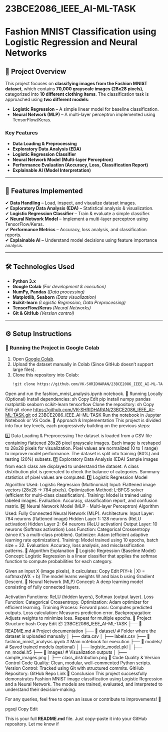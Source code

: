 # 23BCE2086_IEEE_AI-ML-TASK
# **Fashion MNIST Classification using Logistic Regression and Neural Networks**

## **📌 Project Overview**
This project focuses on **classifying images from the Fashion MNIST dataset**, which contains **70,000 grayscale images (28x28 pixels)**, categorized into **10 different clothing items**. The classification task is approached using **two different models**:
- **Logistic Regression** – A simple linear model for baseline classification.
- **Neural Network (MLP)** – A multi-layer perceptron implemented using TensorFlow/Keras.

### **Key Features**
- **Data Loading & Preprocessing**
- **Exploratory Data Analysis (EDA)**
- **Logistic Regression Classifier**
- **Neural Network Model (Multi-layer Perceptron)**
- **Performance Evaluation (Accuracy, Loss, Classification Report)**
- **Explainable AI (Model Interpretation)**

---

## **📁 Features Implemented**
✔ **Data Handling** – Load, inspect, and visualize dataset images.  
✔ **Exploratory Data Analysis (EDA)** – Statistical analysis & visualization.  
✔ **Logistic Regression Classifier** – Train & evaluate a simple classifier.  
✔ **Neural Network Model** – Implement a multi-layer perceptron using TensorFlow/Keras.  
✔ **Performance Metrics** – Accuracy, loss analysis, and classification reports.  
✔ **Explainable AI** – Understand model decisions using feature importance analysis.  

---

## **🛠️ Technologies Used**
- **Python 3.x**  
- **Google Colab** *(For development & execution)*  
- **NumPy, Pandas** *(Data processing)*  
- **Matplotlib, Seaborn** *(Data visualization)*  
- **Scikit-learn** *(Logistic Regression, Data Preprocessing)*  
- **TensorFlow/Keras** *(Neural Networks)*  
- **Git & GitHub** *(Version control)*  

---

## **⚙️ Setup Instructions**
### **🔹 Running the Project in Google Colab**
1. Open [Google Colab](https://colab.research.google.com/).  
2. Upload the dataset manually in Colab (Since GitHub doesn’t support large files).  
3. Clone this repository into Colab:
   ```sh
   !git clone https://github.com/VK-SHRIDHARAN/23BCE2086_IEEE_AI-ML-TASK.git
Open and run the fashion_mnist_analysis.ipynb notebook.
🔹 Running Locally (Optional)
Install dependencies:
sh
Copy
Edit
pip install numpy pandas matplotlib seaborn scikit-learn tensorflow
Clone the repository:
sh
Copy
Edit
git clone https://github.com/VK-SHRIDHARAN/23BCE2086_IEEE_AI-ML-TASK.git
cd 23BCE2086_IEEE_AI-ML-TASK
Run the notebook in Jupyter Notebook or VS Code.
📌 Approach & Implementation
This project is divided into four key levels, each progressively building on the previous steps:

1️⃣ Data Loading & Preprocessing
The dataset is loaded from a CSV file containing flattened 28x28 pixel grayscale images.
Each image is reshaped to 28x28 pixels for visualization.
Pixel values are normalized (0 to 1 range) to improve model performance.
The dataset is split into training (80%) and testing (20%) subsets.
2️⃣ Exploratory Data Analysis (EDA)
Sample images from each class are displayed to understand the dataset.
A class distribution plot is generated to check the balance of categories.
Summary statistics of pixel values are computed.
3️⃣ Logistic Regression Model
Algorithm Used: Logistic Regression (Multinomial)
Input: Flattened image vectors (28x28 → 784 pixels).
Optimization Method: L-BFGS solver (efficient for multi-class classification).
Training: Model is trained using labeled images.
Evaluation: Accuracy, classification report, and confusion matrix.
4️⃣ Neural Network Model (MLP - Multi-layer Perceptron)
Algorithm Used: Fully Connected Neural Network (MLP).
Architecture:
Input Layer: 784 neurons (flattened image)
Hidden Layer 1: 128 neurons (ReLU activation)
Hidden Layer 2: 64 neurons (ReLU activation)
Output Layer: 10 neurons (Softmax activation)
Loss Function: Categorical Crossentropy (since it's a multi-class problem).
Optimizer: Adam (efficient adaptive learning rate optimization).
Training: Model trained using 10 epochs, batch size = 32.
Evaluation: Accuracy, loss analysis, and misclassification patterns.
📏 Algorithm Explanation
📌 Logistic Regression (Baseline Model)
Concept: Logistic Regression is a linear classifier that applies the softmax function to compute probabilities for each category.

Given an input X (image pixels), it calculates:
Copy
Edit
P(Y=k | X) = softmax(WX + b)
The model learns weights W and bias b using Gradient Descent.
📌 Neural Network (MLP)
Concept: A deep learning model consisting of fully connected layers.

Activation Functions: ReLU (hidden layers), Softmax (output layer).
Loss Function: Categorical Crossentropy.
Optimization: Adam optimizer for efficient learning.
Training Process:
Forward pass: Computes predicted outputs.
Loss calculation: Measures prediction error.
Backpropagation: Adjusts weights to minimize loss.
Repeat for multiple epochs.
📂 Project Structure
bash
Copy
Edit
📦 23BCE2086_IEEE_AI-ML-TASK
├── 📄 README.md          # Project documentation
├── 📂 dataset/           # Folder where the dataset is uploaded manually
│   ├── data.csv
│   ├── labels.csv
├── 📄 fashion_mnist_analysis.ipynb  # Main notebook for execution
├── 📂 models/           # Saved trained models (optional)
│   ├── logistic_model.pkl
│   ├── nn_model.h5
├── 📂 images/           # Visualization outputs
│   ├── sample_images.png
│   ├── class_distribution.png
📝 Code Quality & Version Control
Code Quality: Clean, modular, well-commented Python scripts.
Version Control: Tracked using Git with structured commits.
GitHub Repository: GitHub Repo Link
🚀 Conclusion
This project successfully demonstrates Fashion MNIST image classification using Logistic Regression and a Neural Network. The models are trained, evaluated, and interpreted to understand their decision-making.

For any queries, feel free to open an issue or contribute to improvements! 🎯

pgsql
Copy
Edit

This is your full **README.md** file. Just copy-paste it into your GitHub repository. Let me know if
